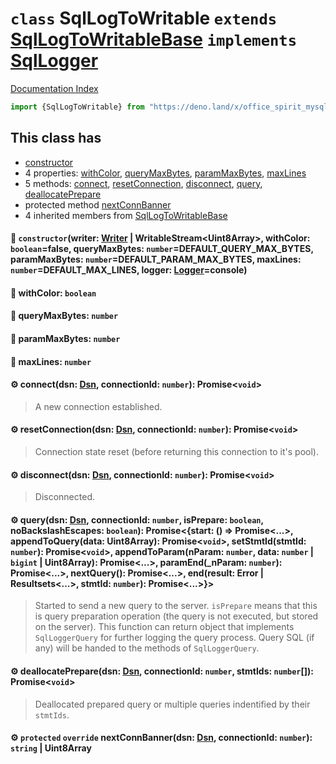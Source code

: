 # `class` SqlLogToWritable `extends` [SqlLogToWritableBase](../class.SqlLogToWritableBase/README.md) `implements` [SqlLogger](../interface.SqlLogger/README.md)

[Documentation Index](../README.md)

```ts
import {SqlLogToWritable} from "https://deno.land/x/office_spirit_mysql@v0.19.18/mod.ts"
```

## This class has

- [constructor](#-constructorwriter-writer--writablestreamuint8array-withcolor-booleanfalse-querymaxbytes-numberdefault_query_max_bytes-parammaxbytes-numberdefault_param_max_bytes-maxlines-numberdefault_max_lines-logger-loggerconsole)
- 4 properties:
[withColor](#-withcolor-boolean),
[queryMaxBytes](#-querymaxbytes-number),
[paramMaxBytes](#-parammaxbytes-number),
[maxLines](#-maxlines-number)
- 5 methods:
[connect](#-connectdsn-dsn-connectionid-number-promisevoid),
[resetConnection](#-resetconnectiondsn-dsn-connectionid-number-promisevoid),
[disconnect](#-disconnectdsn-dsn-connectionid-number-promisevoid),
[query](#-querydsn-dsn-connectionid-number-isprepare-boolean-nobackslashescapes-boolean-promisestart---promise-appendtoquerydata-uint8array-promisevoid-setstmtidstmtid-number-promisevoid-appendtoparamnparam-number-data-number--bigint--uint8array-promise-paramend_nparam-number-promise-nextquery-promise-endresult-error--resultsets-stmtid-number-promise),
[deallocatePrepare](#-deallocatepreparedsn-dsn-connectionid-number-stmtids-number-promisevoid)
- protected method [nextConnBanner](#-protected-override-nextconnbannerdsn-dsn-connectionid-number-string--uint8array)
- 4 inherited members from [SqlLogToWritableBase](../class.SqlLogToWritableBase/README.md)


#### 🔧 `constructor`(writer: [Writer](../interface.Writer/README.md) | WritableStream\<Uint8Array>, withColor: `boolean`=false, queryMaxBytes: `number`=DEFAULT\_QUERY\_MAX\_BYTES, paramMaxBytes: `number`=DEFAULT\_PARAM\_MAX\_BYTES, maxLines: `number`=DEFAULT\_MAX\_LINES, logger: [Logger](../interface.Logger/README.md)=console)



#### 📄 withColor: `boolean`



#### 📄 queryMaxBytes: `number`



#### 📄 paramMaxBytes: `number`



#### 📄 maxLines: `number`



#### ⚙ connect(dsn: [Dsn](../class.Dsn/README.md), connectionId: `number`): Promise\<`void`>

> A new connection established.



#### ⚙ resetConnection(dsn: [Dsn](../class.Dsn/README.md), connectionId: `number`): Promise\<`void`>

> Connection state reset (before returning this connection to it's pool).



#### ⚙ disconnect(dsn: [Dsn](../class.Dsn/README.md), connectionId: `number`): Promise\<`void`>

> Disconnected.



#### ⚙ query(dsn: [Dsn](../class.Dsn/README.md), connectionId: `number`, isPrepare: `boolean`, noBackslashEscapes: `boolean`): Promise\<\{start: () => Promise\<...>, appendToQuery(data: Uint8Array): Promise\<`void`>, setStmtId(stmtId: `number`): Promise\<`void`>, appendToParam(nParam: `number`, data: `number` | `bigint` | Uint8Array): Promise\<...>, paramEnd(\_nParam: `number`): Promise\<...>, nextQuery(): Promise\<...>, end(result: Error | Resultsets\<...>, stmtId: `number`): Promise\<...>}>

> Started to send a new query to the server.
> `isPrepare` means that this is query preparation operation (the query is not executed, but stored on the server).
> This function can return object that implements `SqlLoggerQuery` for further logging the query process.
> Query SQL (if any) will be handed to the methods of `SqlLoggerQuery`.



#### ⚙ deallocatePrepare(dsn: [Dsn](../class.Dsn/README.md), connectionId: `number`, stmtIds: `number`\[]): Promise\<`void`>

> Deallocated prepared query or multiple queries indentified by their `stmtIds`.



#### ⚙ `protected` `override` nextConnBanner(dsn: [Dsn](../class.Dsn/README.md), connectionId: `number`): `string` | Uint8Array



